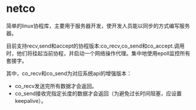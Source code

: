 # netco
简单的linux协程库，主要用于服务器开发，使开发人员能以同步的方式编写服务器。

目前支持recv,send和accept的协程版本:co_recv,co_send和co_accept.调用时，他们将挂起当前协程，并启动一个网络操作代理。集中地使用epoll监控所有套接字。

其中，co_recv和co_send为对应系统api的增强版本：
+ co_recv发送完所有数据才会返回。
+ co_send接收完指定长度的数据才会返回（为避免过长时间阻塞，应设置keepalive）。
